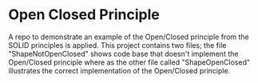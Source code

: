 # Open Closed Principle
A repo to demonstrate an example of the Open/Closed principle from the SOLID principles is applied.
This project contains two files; the file "ShapeNotOpenClosed" shows code base that doesn't implement the Open/Closed principle where as the other file called "ShapeOpenClosed" illustrates the correct implementation of the Open/Closed principle.
